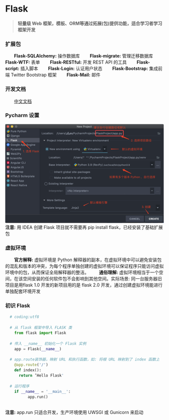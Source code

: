 # Flask

>**轻量级 Web 框架，模板、ORM等通过拓展(包)提供功能，适合学习者学习框架开发**

### 扩展包
&emsp;&emsp;**Flask-SQLAIchemy:** 操作数据库
&emsp;&emsp;**Flask-migrate:** 管理迁移数据库
&emsp;&emsp;**Flask-WTF:** 表单
&emsp;&emsp;**Flask-RESTful:** 开发 REST API 的工具
&emsp;&emsp;**Flask-script:** 插入脚本
&emsp;&emsp;**Flask-Login:** 认证用户状态
&emsp;&emsp;**Flask-Bootstrap:** 集成前端 Twitter Bootstrap 框架
&emsp;&emsp;**Flask-Mail:** 邮件
### 开发文档
&emsp;&emsp;[中文文档](https://dormousehole.readthedocs.io/en/latest/)
### Pycharm 设置
![](/assets/QQ20200410-093437@2x.png)
**注意:** 用 IDEA 创建 Flask 项目就不需要再 pip install flask，已经安装了基础扩展包
### 虚拟环境
&emsp;&emsp;**官方解释:** 虚拟环境是 Python 解释器的副本，在虚拟环境中可以避免安装包的混乱和版本的冲突，为每个程序单独创建的虚拟环境可以保证程序只能访问虚拟环境中的包，从而保证全局解释器的整洁。
&emsp;&emsp;**通俗理解:** 虚拟环境相当于一个空间，在该空间安装的任何软件包不会影响到其他空间。实际场景: 同一台服务器旧项目是用flask 1.0 开发的新项目用的是 flask 2.0 开发，通过创建虚拟环境能进行单独配套环境开发


### 初识 Flask

```python
  # coding:utf8
  
  # 从 flask 框架中导入 FLASK 类
    from flask import Flask
  
  # 传入 __name__ 初始化一个 Flask 实例
    app = Flask(__name__)
    
  # app.route装饰器，映射 URL 和执行函数，如: 将根 URL 映射到了 index 函数上
    @app.route('/')
    def index():
      return ’Hello Flask'
      
  # 运行程序
    if __name__ = '__main__':
          app.run()
  
```
**注意:** app.run 只适合开发，生产环境使用 UWSGI 或 Gunicorn 来启动























